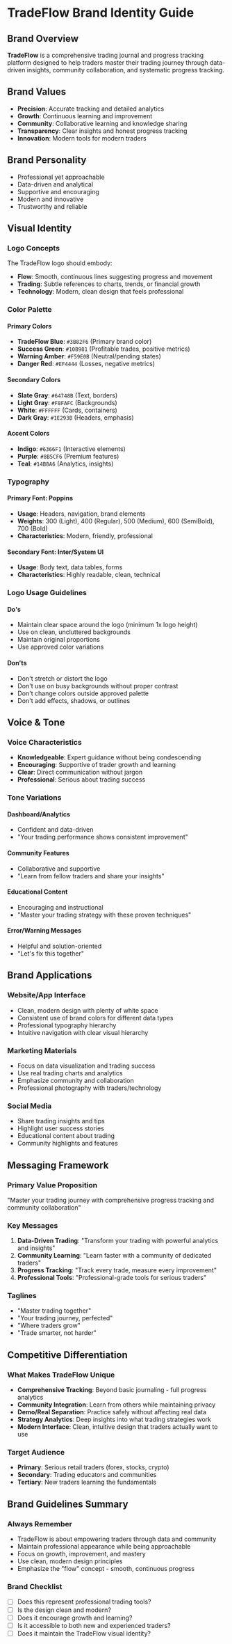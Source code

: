 # TradeFlow Brand Identity Guide

## Brand Overview

**TradeFlow** is a comprehensive trading journal and progress tracking platform designed to help traders master their trading journey through data-driven insights, community collaboration, and systematic progress tracking.

## Brand Values

- **Precision**: Accurate tracking and detailed analytics
- **Growth**: Continuous learning and improvement
- **Community**: Collaborative learning and knowledge sharing
- **Transparency**: Clear insights and honest progress tracking
- **Innovation**: Modern tools for modern traders

## Brand Personality

- Professional yet approachable
- Data-driven and analytical
- Supportive and encouraging
- Modern and innovative
- Trustworthy and reliable

## Visual Identity

### Logo Concepts
The TradeFlow logo should embody:
- **Flow**: Smooth, continuous lines suggesting progress and movement
- **Trading**: Subtle references to charts, trends, or financial growth
- **Technology**: Modern, clean design that feels professional

### Color Palette

#### Primary Colors
- **TradeFlow Blue**: `#3B82F6` (Primary brand color)
- **Success Green**: `#10B981` (Profitable trades, positive metrics)
- **Warning Amber**: `#F59E0B` (Neutral/pending states)
- **Danger Red**: `#EF4444` (Losses, negative metrics)

#### Secondary Colors
- **Slate Gray**: `#64748B` (Text, borders)
- **Light Gray**: `#F8FAFC` (Backgrounds)
- **White**: `#FFFFFF` (Cards, containers)
- **Dark Gray**: `#1E293B` (Headers, emphasis)

#### Accent Colors
- **Indigo**: `#6366F1` (Interactive elements)
- **Purple**: `#8B5CF6` (Premium features)
- **Teal**: `#14B8A6` (Analytics, insights)

### Typography

#### Primary Font: Poppins
- **Usage**: Headers, navigation, brand elements
- **Weights**: 300 (Light), 400 (Regular), 500 (Medium), 600 (SemiBold), 700 (Bold)
- **Characteristics**: Modern, friendly, professional

#### Secondary Font: Inter/System UI
- **Usage**: Body text, data tables, forms
- **Characteristics**: Highly readable, clean, technical

### Logo Usage Guidelines

#### Do's
- Maintain clear space around the logo (minimum 1x logo height)
- Use on clean, uncluttered backgrounds
- Maintain original proportions
- Use approved color variations

#### Don'ts
- Don't stretch or distort the logo
- Don't use on busy backgrounds without proper contrast
- Don't change colors outside approved palette
- Don't add effects, shadows, or outlines

## Voice & Tone

### Voice Characteristics
- **Knowledgeable**: Expert guidance without being condescending
- **Encouraging**: Supportive of trader growth and learning
- **Clear**: Direct communication without jargon
- **Professional**: Serious about trading success

### Tone Variations

#### Dashboard/Analytics
- Confident and data-driven
- "Your trading performance shows consistent improvement"

#### Community Features
- Collaborative and supportive
- "Learn from fellow traders and share your insights"

#### Educational Content
- Encouraging and instructional
- "Master your trading strategy with these proven techniques"

#### Error/Warning Messages
- Helpful and solution-oriented
- "Let's fix this together"

## Brand Applications

### Website/App Interface
- Clean, modern design with plenty of white space
- Consistent use of brand colors for different data types
- Professional typography hierarchy
- Intuitive navigation with clear visual hierarchy

### Marketing Materials
- Focus on data visualization and trading success
- Use real trading charts and analytics
- Emphasize community and collaboration
- Professional photography with traders/technology

### Social Media
- Share trading insights and tips
- Highlight user success stories
- Educational content about trading
- Community highlights and features

## Messaging Framework

### Primary Value Proposition
"Master your trading journey with comprehensive progress tracking and community collaboration"

### Key Messages
1. **Data-Driven Trading**: "Transform your trading with powerful analytics and insights"
2. **Community Learning**: "Learn faster with a community of dedicated traders"
3. **Progress Tracking**: "Track every trade, measure every improvement"
4. **Professional Tools**: "Professional-grade tools for serious traders"

### Taglines
- "Master trading together"
- "Your trading journey, perfected"
- "Where traders grow"
- "Trade smarter, not harder"

## Competitive Differentiation

### What Makes TradeFlow Unique
- **Comprehensive Tracking**: Beyond basic journaling - full progress analytics
- **Community Integration**: Learn from others while maintaining privacy
- **Demo/Real Separation**: Practice safely without affecting real data
- **Strategy Analytics**: Deep insights into what trading strategies work
- **Modern Interface**: Clean, intuitive design that traders actually want to use

### Target Audience
- **Primary**: Serious retail traders (forex, stocks, crypto)
- **Secondary**: Trading educators and communities
- **Tertiary**: New traders learning the fundamentals

## Brand Guidelines Summary

### Always Remember
- TradeFlow is about empowering traders through data and community
- Maintain professional appearance while being approachable
- Focus on growth, improvement, and mastery
- Use clean, modern design principles
- Emphasize the "flow" concept - smooth, continuous progress

### Brand Checklist
- [ ] Does this represent professional trading tools?
- [ ] Is the design clean and modern?
- [ ] Does it encourage growth and learning?
- [ ] Is it accessible to both new and experienced traders?
- [ ] Does it maintain the TradeFlow visual identity?
